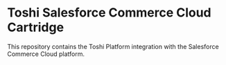 # Toshi Salesforce Commerce Cloud Cartridge

This repository contains the Toshi Platform integration with the Salesforce Commerce Cloud platform.
